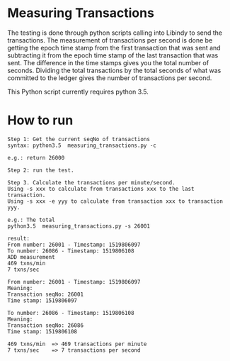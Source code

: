 # Measuring Transactions
The testing is done through python scripts calling into Libindy to send the transactions.
The measurement of transactions per second is done be getting the epoch time stamp from the first transaction that was sent and subtracting it from the epoch time stamp of the last transaction that was sent. The difference in the time stamps gives you the total number of seconds. 
Dividing the total transactions by the total seconds of what was committed to the ledger gives the number of transactions per second.

This Python script currently requires python 3.5.


# How to run

```
Step 1: Get the current seqNo of transactions
syntax: python3.5  measuring_transactions.py -c

e.g.: return 26000

Step 2: run the test.

Step 3. Calculate the transactions per minute/second.
Using -s xxx to calculate from transactions xxx to the last transaction.
Using -s xxx -e yyy to calculate from transaction xxx to transaction yyy.

e.g.: The total
python3.5  measuring_transactions.py -s 26001

result:
From number: 26001 - Timestamp: 1519806097
To number: 26086 - Timestamp: 1519806108
ADD measurement
469 txns/min
7 txns/sec
```

```
From number: 26001 - Timestamp: 1519806097
Meaning:
Transaction seqNo: 26001
Time stamp: 1519806097
```

```
To number: 26086 - Timestamp: 1519806108
Meaning:
Transaction seqNo: 26086
Time stamp: 1519806108
```

```
469 txns/min  => 469 transactions per minute
7 txns/sec    => 7 transactions per second
```
